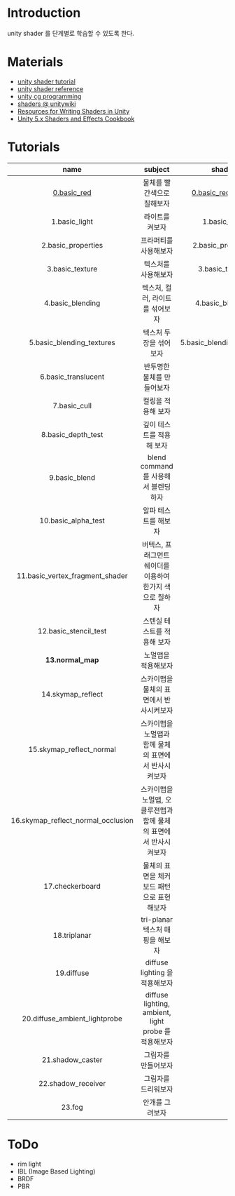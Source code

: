 # Introduction

unity shader 를 단계별로 학습할 수 있도록 한다.

# Materials

* [unity shader tutorial](https://docs.unity3d.com/Manual/Shaders.html)
* [unity shader reference](https://docs.unity3d.com/Manual/SL-Reference.html)
* [unity cg programming](https://en.wikibooks.org/wiki/Cg_Programming/Unity)
* [shaders @ unitywiki](http://wiki.unity3d.com/index.php/Shaders)
* [Resources for Writing Shaders in Unity](https://github.com/VoxelBoy/Resources-for-Writing-Shaders-in-Unity)
* [Unity 5.x Shaders and Effects Cookbook](https://books.google.co.kr/books?id=-llLDAAAQBAJ&printsec=frontcover&dq=unity3d+5.x+shader+cook+book&hl=ko&sa=X&redir_esc=y#v=onepage&q=unity3d%205.x%20shader%20cook%20book&f=false)

# Tutorials

| name | subject | shader |
|:----:|:-----------:|:----:|
| [0.basic_red](/Assets/Tutorials/0.basic_red/0.basic_red.md) | 물체를 빨간색으로 칠해보자 | [0.basic_red.shader](/Assets/Tutorials/0.basic_red/0.basic_red.shader) |
| 1.basic_light | 라이트를 켜보자 | 1.basic_light |
| 2.basic_properties | 프라퍼티를 사용해보자 | 2.basic_properties |
| 3.basic_texture | 텍스처를 사용해보자 | 3.basic_texture |
| 4.basic_blending | 텍스처, 컬러, 라이트를 섞어보자 | 4.basic_blending  |
| 5.basic_blending_textures | 텍스처 두장을 섞어보자 | 5.basic_blending_textures |
| 6.basic_translucent | 반투명한 물체를 만들어보자 |
| 7.basic_cull | 컬링을 적용해 보자 | |
| 8.basic_depth_test | 깊이 테스트를 적용해 보자 | |
| 9.basic_blend | blend command 를 사용해서 블렌딩 하자 | |
| 10.basic_alpha_test | 알파 테스트를 해보자 | |
| 11.basic_vertex_fragment_shader | 버텍스, 프래그먼트 쉐이더를 이용하여 한가지 색으로 칠하자 | |
| 12.basic_stencil_test | 스텐실 테스트를 적용해 보자 | |
| **13.normal_map** | 노멀맵을 적용해보자 | |
| 14.skymap_reflect | 스카이맵을 물체의 표면에서 반사시켜보자 | |
| 15.skymap_reflect_normal | 스카이맵을 노멀맵과 함께 물체의 표면에서 반사시켜보자 | |
| 16.skymap_reflect_normal_occlusion | 스카이맵을 노멀맵, 오클루젼맵과 함께 물체의 표면에서 반사시켜보자 | |
| 17.checkerboard | 물체의 표면을 체커보드 패턴으로 표현해보자 | |
| 18.triplanar | tri-planar 텍스처 매핑을 해보자 | |
| 19.diffuse | diffuse lighting 을 적용해보자 | |
| 20.diffuse_ambient_lightprobe | diffuse lighting, ambient, light probe 를 적용해보자 | |
| 21.shadow_caster | 그림자를 만들어보자 | |
| 22.shadow_receiver | 그림자를 드리워보자 | |
| 23.fog | 안개를 그려보자 | |

# ToDo

* rim light
* IBL (Image Based Lighting)
* BRDF
* PBR